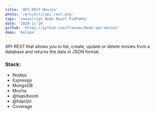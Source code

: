 ```yaml
---
title: 'API-REST Movies'
photo: '/projects/api-rest.png'
tags: 'Javascript Node React PimPamSL'
date: '2020-11-10'
github: 'https://github.com/frannav/Node-api-movies'
demo: 'Holaaa'
---
```



API-REST that allows you to list, create, update or delete movies from a database and returns the data in JSON format.

### Stack: 

- Nodejs
- Expressjs
- MongoDB
- Mocha
- @hapi/boom
- @hapi/joi
- Coverage
